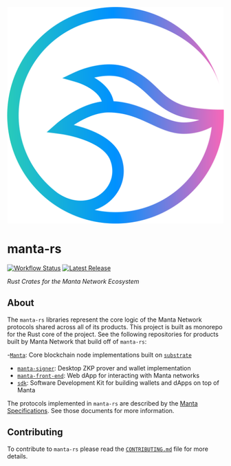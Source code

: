 <a href="https://github.com/manta-network/manta-rs">
    <img width="650" alt="github-banner" src="./logo.svg">
</a>

# manta-rs

[![Workflow Status](https://flat.badgen.net/github/checks/Manta-Network/manta-rs?label=workflow)](https://github.com/Manta-Network/manta-rs/actions)
[![Latest Release](https://flat.badgen.net/github/release/Manta-Network/manta-rs)](https://github.com/Manta-Network/manta-rs/releases)

_Rust Crates for the Manta Network Ecosystem_

## About

The `manta-rs` libraries represent the core logic of the Manta Network protocols shared across all of its products. This project is built as monorepo for the Rust core of the project. See the following repositories for products built by Manta Network that build off of `manta-rs`:

-[`Manta`](https://github.com/manta-network/Manta): Core blockchain node implementations built on [`substrate`](https://github.com/paritytech/substrate)
- [`manta-signer`](https://github.com/manta-network/manta-signer): Desktop ZKP prover and wallet implementation
- [`manta-front-end`](https://github.com/manta-network/manta-front-end): Web dApp for interacting with Manta networks
- [`sdk`](https://github.com/manta-network/sdk): Software Development Kit for building wallets and dApps on top of Manta

The protocols implemented in `manta-rs` are described by the [Manta Specifications](https://github.com/manta-network/spec). See those documents for more information.

## Contributing

To contribute to `manta-rs` please read the [`CONTRIBUTING.md`](./CONTRIBUTING.md) file for more details.
